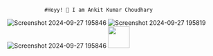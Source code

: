                 #Heyy! 👋 I am Ankit Kumar Choudhary

![Screenshot 2024-09-27 195846](https://github.com/user-attachments/assets/f28459e4-38ca-4828-952c-fdb6a75cc332) ![Screenshot 2024-09-27 195819](https://github.com/user-attachments/assets/d725bba7-ba44-4f51-bbad-b61a55d02e56)
![Screenshot 2024-09-27 195846](https://github.com/user-attachments/assets/f28459e4-38ca-4828-952c-fdb6a75cc332) <img src="(https://github.com/user-attachments/assets/f28459e4-38ca-4828-952c-fdb6a75cc332)" width="50" >


<!--
**AnkitChoudharyGH/AnkitChoudharyGH** is a ✨ _special_ ✨ repository because its `README.md` (this file) appears on your GitHub profile.

Here are some ideas to get you started:

- 🔭 I’m currently working on ...
- 🌱 I’m currently learning ...
- 👯 I’m looking to collaborate on ...
- 🤔 I’m looking for help with ...
- 💬 Ask me about ...
- 📫 How to reach me: ...
- 😄 Pronouns: ...
- ⚡ Fun fact: ...
-->
